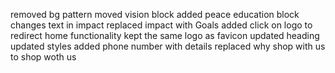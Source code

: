 removed bg pattern
moved vision block
added peace education block
changes text in impact
replaced impact with Goals 
added click on logo to redirect home functionality 
kept the same logo as favicon 
updated heading 
updated styles 
added phone number with details
replaced why shop with us to shop woth us 